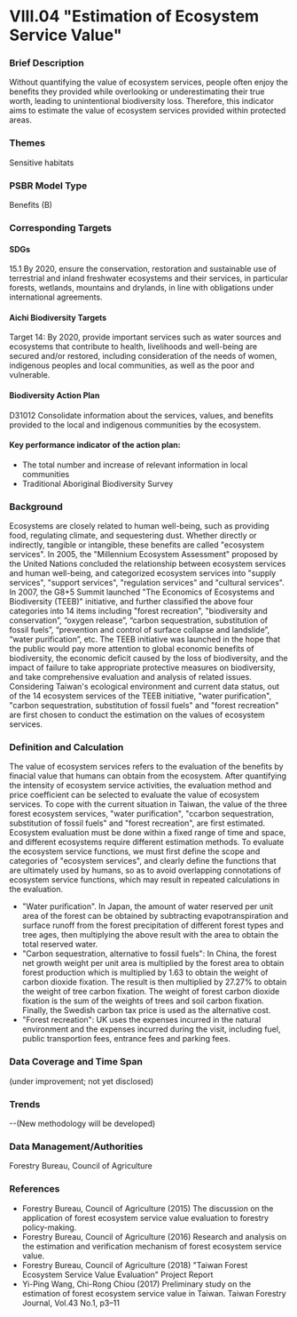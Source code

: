 # VIII.04 "Estimation of Ecosystem Service Value"

<script type="text/javascript" src="http://cdn.mathjax.org/mathjax/latest/MathJax.js?config=TeX-AMS-MML_HTMLorMML"></script>

### Brief Description
Without quantifying the value of ecosystem services, people often enjoy the benefits they provided while overlooking or underestimating their true worth, leading to unintentional biodiversity loss. Therefore, this indicator aims to estimate the value of ecosystem services provided within protected areas.

### Themes
Sensitive habitats
### PSBR Model Type
Benefits (B)
### Corresponding Targets
#### SDGs
15.1 By 2020, ensure the conservation, restoration and sustainable use of terrestrial and inland freshwater ecosystems and their services, in particular forests, wetlands, mountains and drylands, in line with obligations under international agreements.
#### Aichi Biodiversity Targets
Target 14: By 2020, provide important services such as water sources and ecosystems that contribute to health, livelihoods and well-being are secured and/or restored, including consideration of the needs of women, indigenous peoples and local communities, as well as the poor and vulnerable.
#### Biodiversity Action Plan
D31012 Consolidate information about the services, values, and benefits provided to the local and indigenous communities by the ecosystem.
#### Key performance indicator of the action plan:
* The total number and increase of relevant information in local communities
* Traditional Aboriginal Biodiversity Survey
### Background
Ecosystems are closely related to human well-being, such as providing food, regulating climate, and sequestering dust. Whether directly or indirectly, tangible or intangible, these benefits are called "ecosystem services". In 2005, the "Millennium Ecosystem Assessment" proposed by the United Nations concluded the relationship between ecosystem services and human well-being, and categorized ecosystem services into "supply services", "support services", "regulation services" and "cultural services". In 2007, the G8+5 Summit launched "The Economics of Ecosystems and Biodiversity (TEEB)" initiative, and further classified the above four categories into 14 items including "forest recreation", "biodiversity and conservation”, “oxygen release”, “carbon sequestration, substitution of fossil fuels”, “prevention and control of surface collapse and landslide”, “water purification”, etc. The TEEB initiative was launched in the hope that the public would pay more attention to global economic benefits of biodiversity, the economic deficit caused by the loss of biodiversity, and the impact of failure to take appropriate protective measures on biodiversity, and take comprehensive evaluation and analysis of related issues. Considering Taiwan's ecological environment and current data status, out of the 14 ecosystem services of the TEEB initiative, "water purification", "carbon sequestration, substitution of fossil fuels" and "forest recreation" are first chosen to conduct the estimation on the values of ecosystem services.
### Definition and Calculation
The value of ecosystem services refers to the evaluation of the benefits by finacial value that humans can obtain from the ecosystem. After quantifying the intensity of ecosystem service activities, the evaluation method and price coefficient can be selected to evaluate the value of ecosystem services. To cope with the current situation in Taiwan, the value of the three forest ecosystem services, "water purification", "ccarbon sequestration, substitution of fossil fuels" and "forest recreation", are first estimated. Ecosystem evaluation must be done within a fixed range of time and space, and different ecosystems require different estimation methods. To evaluate the ecosystem service functions, we must first define the scope and categories of "ecosystem services", and clearly define the functions that are ultimately used by humans, so as to avoid overlapping connotations of ecosystem service functions, which may result in repeated calculations in the evaluation.
* "Water purification". In Japan, the amount of water reserved per unit area of the forest can be obtained by subtracting evapotranspiration and surface runoff from the forest precipitation of different forest types and tree ages, then multiplying the above result with the area to obtain the total reserved water.
* "Carbon sequestration, alternative to fossil fuels": In China, the forest net growth weight per unit area is multiplied by the forest area to obtain forest production which is multiplied by 1.63 to obtain the weight of carbon dioxide fixation. The result is then multiplied by 27.27% to obtain the weight of tree carbon fixation. The weight of forest carbon dioxide fixation is the sum of the weights of trees and soil carbon fixation. Finally, the Swedish carbon tax price is used as the alternative cost.
* "Forest recreation": UK uses the expenses incurred in the natural environment and the expenses incurred during the visit, including fuel, public transportion fees, entrance fees and parking fees.
### Data Coverage and Time Span
(under improvement; not yet disclosed)
### Trends
--(New methodology will be developed)
### Data Management/Authorities
Forestry Bureau, Council of Agriculture
### References
* Forestry Bureau, Council of Agriculture (2015) The discussion on the application of forest ecosystem service value evaluation to forestry policy-making.
* Forestry Bureau, Council of Agriculture (2016) Research and analysis on the estimation and verification mechanism of forest ecosystem service value.
* Forestry Bureau, Council of Agriculture (2018) "Taiwan Forest Ecosystem Service Value Evaluation" Project Report
* Yi-Ping Wang, Chi-Rong Chiou (2017) Preliminary study on the estimation of forest ecosystem service value in Taiwan. Taiwan Forestry Journal, Vol.43 No.1, p3–11
